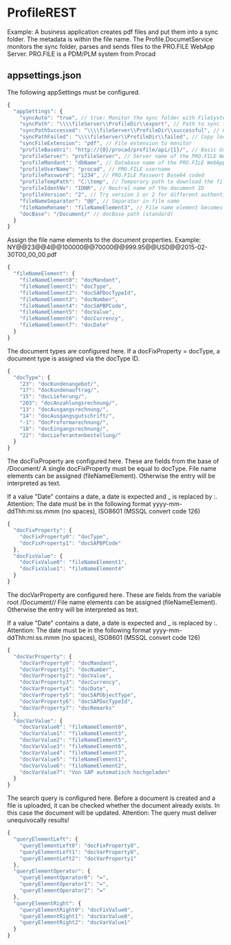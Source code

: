 # ProfileREST
Example: A business application creates pdf files and put them into a sync folder. The metadata is within the file name.
The Profile.DocumetService monitors the sync folder, parses and sends files to the PRO.FILE WebApp Server.
PRO.FILE is a PDM/PLM system from Procad


## appsettings.json
The following appSettings must be configured.
```javascript
{
  "appSettings": {
    "syncAuto": "true", // true: Monitor the sync folder with FileSystemWatcher / false: Read the files in the sync folder just once
    "syncPath": "\\\\fileServer\\ProfileDir\\export", // Path to sync folder
    "syncPathSuccessed": "\\\\fileServer\\ProfileDir\\successful", // Copy location for successfully uploaded files / empty: Files are deleted after an upload
    "syncPathFailed": "\\\\fileServer\\ProfileDir\\failed", // Copy location for files that failed to upload / empty: Files are deleted after a failed attempt
    "syncFileExtension": "pdf", // File extension to monitor
    "profileBaseUri": "http://{0}/procad/profile/api/{1}/", // Basic Uri to PRO.FILE WebApp Server
    "profileServer": "profileServer", // Server name of the PRO.FILE WebApp Server
    "profileMandant": "dbName", // Database name of the PRO.FILE WebApp Server
    "profileUserName": "procad", // PRO.FILE username
    "profilePassword": "1234", // PRO.FILE Passwort Base64 coded
    "profileTempPath": "C:\temp", // Temporary path to download the files
    "profileIdentNo": "IDNR", // Neutral name of the document ID
    "profileVersion": "2", // Try version 1 or 2 for different authentication strategies
    "fileNameSeparator": "@@", // Separator in file name
    "fileNameRename": "fileNameElement3", // File name element becomes new file name before upload / empty: file name remains
    "docBase": "/Document/" // docBase path (standard)
  }
}
```
Assign the file name elements to the document properties.
Example: NY@@23@@4@@100000@@70000@@999.95@@USD@@2015-02-30T00_00_00.pdf
```javascript
{
  "fileNameElement": {
    "fileNameElement0": "docMandant",
    "fileNameElement1": "docType",
    "fileNameElement2": "docSAPDocTypeId",
    "fileNameElement3": "docNumber",
    "fileNameElement4": "docSAPBPCode",
    "fileNameElement5": "docValue",
    "fileNameElement6": "docCurrency",
    "fileNameElement7": "docDate"
  }
}
```
The document types are configured here.
If a docFixProperty = docType, a document type is assigned via the docType ID.
```javascript
{
  "docType": {
    "23": "docKundenangebot/",
    "17": "docKundenauftrag/",
    "15": "docLieferung/",
    "203": "docAnzahlungsrechnung/",
    "13": "docAusgangsrechnung/",
    "14": "docAusgangsgutschrift/",
    "-1": "docProformarechnung/",
    "18": "docEingangsrechnung/",
    "22": "docLieferantenbestellung/"
  }
}
```
The docFixProperty are configured here.
These are fields from the base of /Document/
A single docFixProperty must be equal to docType.
File name elements can be assigned (fileNameElement). Otherwise the entry will be interpreted as text.

If a value "Date" contains a date, a date is expected and _ is replaced by :.
Attention: The date must be in the following format yyyy-mm-ddThh:mi:ss.mmm (no spaces), ISO8601 (MSSQL convert code 126)
```javascript
{
  "docFixProperty": {
    "docFixProperty0": "docType",
    "docFixProperty1": "docSAPBPCode"
  },
  "docFixValue": {
    "docFixValue0": "fileNameElement1",
    "docFixValue1": "fileNameElement4"
  }
}
```
The docVarProperty are configured here.
These are fields from the variable root /Document/<docType>/
File name elements can be assigned (fileNameElement). Otherwise the entry will be interpreted as text.

If a value "Date" contains a date, a date is expected and _ is replaced by :.
Attention: The date must be in the following format yyyy-mm-ddThh:mi:ss.mmm (no spaces), ISO8601 (MSSQL convert code 126)
```javascript
{
  "docVarProperty": {
    "docVarProperty0": "docMandant",
    "docVarProperty1": "docNumber",
    "docVarProperty2": "docValue",
    "docVarProperty3": "docCurrency",
    "docVarProperty4": "docDate",
    "docVarProperty5": "docSAPObjectType",
    "docVarProperty6": "docSAPDocTypeId",
    "docVarProperty7": "docRemarks"
  },
  "docVarValue": {
    "docVarValue0": "fileNameElement0",
    "docVarValue1": "fileNameElement3",
    "docVarValue2": "fileNameElement5",
    "docVarValue3": "fileNameElement6",
    "docVarValue4": "fileNameElement7",
    "docVarValue5": "fileNameElement1",
    "docVarValue6": "fileNameElement2",
    "docVarValue7": "Von SAP automatisch hochgeladen"
  }
}
```
The search query is configured here.
Before a document is created and a file is uploaded, it can be checked whether the document already exists.
In this case the document will be updated. Attention: The query must deliver unequivocally results!
```javascript
{
  "queryElementLeft": {
    "queryElementLeft0": "docFixProperty0",
    "queryElementLeft1": "docVarProperty0",
    "queryElementLeft2": "docVarProperty1"
  },
  "queryElementOperator": {
    "queryElementOperator0": "=",
    "queryElementOperator1": "=",
    "queryElementOperator2": "="
  },
  "queryElementRight": {
    "queryElementRight0": "docFixValue0",
    "queryElementRight1": "docVarValue0",
    "queryElementRight2": "docVarValue1"
  }
}
```
